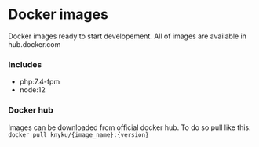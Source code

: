 # Docker images

Docker images ready to start developement. All of images are available in hub.docker.com

### Includes

- php:7.4-fpm
- node:12

### Docker hub
Images can be downloaded from official docker hub. To do so pull like this: `docker pull knyku/{image_name}:{version}`
